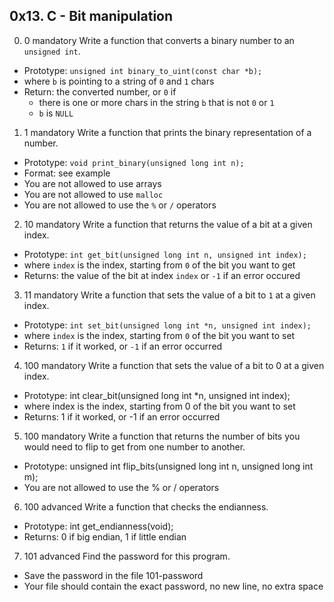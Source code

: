 ## 0x13. C - Bit manipulation
0. 0 mandatory
Write a function that converts a binary number to an `unsigned int`.
  * Prototype: `unsigned int binary_to_uint(const char *b);`
  * where `b` is pointing to a string of `0` and `1` chars
  * Return: the converted number, or `0` if
    - there is one or more chars in the string `b` that is not `0` or `1`
    - `b` is `NULL`
1. 1 mandatory
Write a function that prints the binary representation of a number.
  * Prototype: `void print_binary(unsigned long int n);`
  * Format: see example
  * You are not allowed to use arrays
  * You are not allowed to use `malloc`
  * You are not allowed to use the `%` or `/` operators
2. 10 mandatory
Write a function that returns the value of a bit at a given index.
  * Prototype: `int get_bit(unsigned long int n, unsigned int index);`
  * where `index` is the index, starting from `0` of the bit you want to get
  * Returns: the value of the bit at index `index` or `-1` if an error occured
3. 11 mandatory
Write a function that sets the value of a bit to `1` at a given index.
  * Prototype: `int set_bit(unsigned long int *n, unsigned int index);`
  * where `index` is the index, starting from `0` of the bit you want to set
  * Returns: `1` if it worked, or `-1` if an error occurred
4. 100 mandatory
Write a function that sets the value of a bit to 0 at a given index.
  * Prototype: int clear_bit(unsigned long int *n, unsigned int index);
  * where index is the index, starting from 0 of the bit you want to set
  * Returns: 1 if it worked, or -1 if an error occurred
5. 100 mandatory
Write a function that returns the number of bits you would need to flip to get from one number to another.
  * Prototype: unsigned int flip_bits(unsigned long int n, unsigned long int m);
  * You are not allowed to use the % or / operators
6. 100 advanced
Write a function that checks the endianness.
  * Prototype: int get_endianness(void);
  * Returns: 0 if big endian, 1 if little endian
7. 101 advanced
Find the password for this program.
  * Save the password in the file 101-password
  * Your file should contain the exact password, no new line, no extra space
